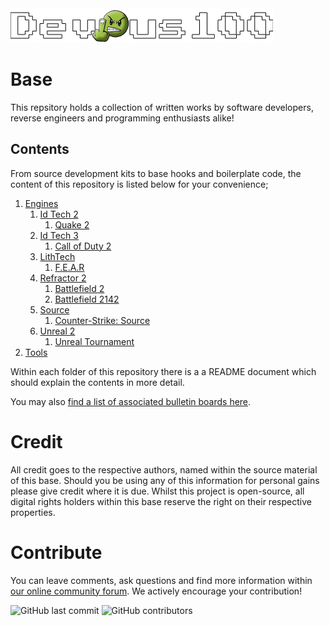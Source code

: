 <img src="/devious100.png" alt="Devious100.com" title="Devious100" width="420" height="55" />

# Base

This repsitory holds a collection of written works by software developers, reverse engineers and programming enthusiasts alike!

## Contents

From source development kits to base hooks and boilerplate code, the content of this repository is listed below for your convenience;

1. [Engines](https://github.com/devious100/base/tree/master/engines)
    1. [Id Tech 2](https://github.com/devious100/base/tree/master/engines/id-tech-2)
        1. [Quake 2](https://github.com/devious100/base/tree/master/engines/id-tech-2/quake-2)
    2. [Id Tech 3](https://github.com/devious100/base/tree/master/engines/id-tech-3)
        1. [Call of Duty 2](https://github.com/devious100/base/tree/master/engines/id-tech-3/call-of-duty-2)
    3. [LithTech](https://github.com/devious100/base/tree/master/engines/lithtech)
        1. [F.E.A.R](https://github.com/devious100/base/tree/master/engines/lithtech/f-e-a-r)
    4. [Refractor 2](https://github.com/devious100/base/tree/master/engines/refractor-2)
        1. [Battlefield 2](https://github.com/devious100/base/tree/master/engines/refractor-2/battlefield-2)
        2. [Battlefield 2142](https://github.com/devious100/base/tree/master/engines/refractor-2/battlefield-2142)
    5. [Source](https://github.com/devious100/base/tree/master/engines/source)
        1. [Counter-Strike: Source](https://github.com/devious100/base/tree/master/engines/source/counter-strike-source)
    6. [Unreal 2](https://github.com/devious100/base/tree/master/engines/unreal-2)
        1. [Unreal Tournament](https://github.com/devious100/base/tree/master/engines/unreal-2/unreal-tournament)
2. [Tools](https://github.com/devious100/base/tools)

Within each folder of this repository there is a a README document which should explain the contents in more detail.

You may also [find a list of associated bulletin boards here](https://devious100.com/forum/base). 

# Credit

All credit goes to the respective authors, named within the source material of this base. Should you be using any of this information for personal gains please give credit where it is due. Whilst this project is open-source, all digital rights holders within this base reserve the right on their respective properties.

# Contribute
You can leave comments, ask questions and find more information within [our online community forum](https://devious100.com). We actively encourage your contribution!

![GitHub last commit](https://img.shields.io/github/last-commit/devious100/base?style=flat-square) ![GitHub contributors](https://img.shields.io/github/contributors/devious100/base?style=flat-square)
